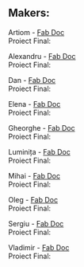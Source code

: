 ## Makers:

Artiom - [Fab Doc](https://evilpanda.gitbook.io/from-zero-2/)\
Proiect Final:

Alexandru - [Fab Doc](https://github.com/AlexandruObada/FabLabChisinau)\
Proiect Final:

Dan     - [Fab Doc](https://app.gitbook.com/@danila-morari/s/academy-fab-chisinau/)\
Proiect Final:

Elena   - [Fab Doc](https://graur-lenka.gitbook.io/academy-fab-chisinau/)\
Proiect Final:

Gheorghe - [Fab Doc](https://gheorghe-virlan99.gitbook.io/gvprojects/)\
Proiect Final:

Luminița - [Fab Doc](https://luminita-padurar.gitbook.io/academy-fab-chisinau/)\
Proiect Final:

Mihai   - [Fab Doc](https://app.gitbook.com/@moglanmihai7/s/academy-fab-chisinau/)\
Proiect Final:

Oleg    - [Fab Doc](https://omincev.gitbook.io/academy-fab-chisinau/)\
Proiect Final:

Sergiu  - [Fab Doc](https://sergiu-doncila.gitbook.io/academy-fab-chisinau/hello-friend)\
Proiect Final:

Vladimir  - [Fab Doc](https://nmax2e5.gitbook.io/academy-fab-chisinau/)\
Proiect Final:
